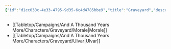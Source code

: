 ```yaml
---
{"id":"d1cc038c-4e33-4795-9d35-6c4d4785bbe9","title":"Graveyard","description":"The characters who speedran life.","publish":true,"date_created":"Tuesday, April 2nd 2024, 8:06:06 pm","date_modified":"Sunday, April 7th 2024, 12:08:15 pm","path":"Tabletop/Campaigns/And A Thousand Years More/Characters/Graveyard/index.md","permalink":"/tabletop/campaigns/and-a-thousand-years-more/characters/graveyard/index/","PassFrontmatter":true}
---
```



- [[Tabletop/Campaigns/And A Thousand Years More/Characters/Graveyard/Morale\|Morale]]
- [[Tabletop/Campaigns/And A Thousand Years More/Characters/Graveyard/Ulvar\|Ulvar]]

